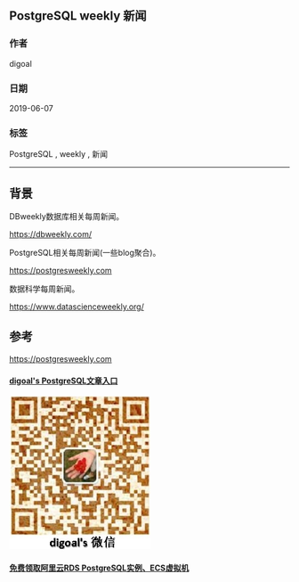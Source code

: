 ## PostgreSQL weekly 新闻  
                                                                                                                                                        
### 作者                                                                                                                                                        
digoal                                                                                                                                                        
                                                                                                                                                        
### 日期                                                                                                                                                        
2019-06-07                                                                                                                                                        
                                                                                                                                                        
### 标签                                                                                                                                                        
PostgreSQL , weekly , 新闻    
                                                                       
----                                                                                                                                                  
                                                                                                                                                    
## 背景     
DBweekly数据库相关每周新闻。  
  
https://dbweekly.com/  
  
PostgreSQL相关每周新闻(一些blog聚合)。  
  
https://postgresweekly.com  
  
数据科学每周新闻。  
  
https://www.datascienceweekly.org/  
  
  
## 参考  
https://postgresweekly.com  
    
  
  
  
  
  
  
  
  
  
  
  
#### [digoal's PostgreSQL文章入口](https://github.com/digoal/blog/blob/master/README.md "22709685feb7cab07d30f30387f0a9ae")
  
  
![digoal's weixin](../pic/digoal_weixin.jpg "f7ad92eeba24523fd47a6e1a0e691b59")
  
  
  
  
  
  
  
  
#### [免费领取阿里云RDS PostgreSQL实例、ECS虚拟机](https://www.aliyun.com/database/postgresqlactivity "57258f76c37864c6e6d23383d05714ea")
  
